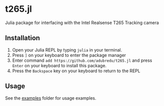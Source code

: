 # t265.jl
Julia package for interfacing with the Intel Realsense T265 Tracking camera

## Installation
1. Open your Julia REPL by typing  `julia` in your terminal.
2. Press `]` on your keyboard to enter the package manager
3. Enter command `add https://github.com/adubredu/t265.jl` and press `Enter` on your keyboard to install this package.
4. Press the `Backspace` key on your keyboard to return to the REPL

## Usage
See the [examples](examples) folder for usage examples.